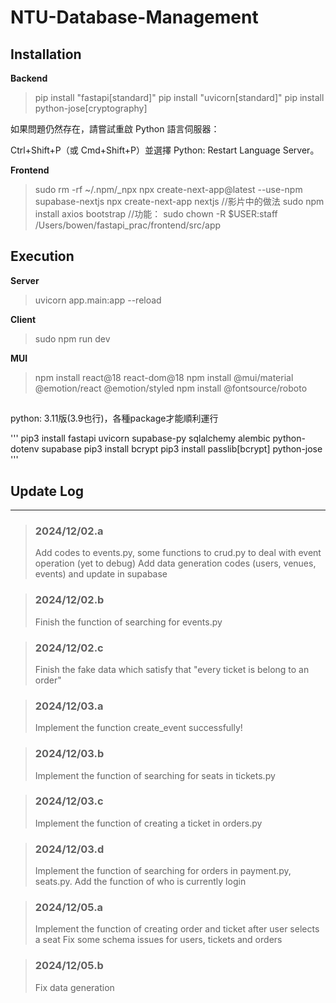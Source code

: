 # NTU-Database-Management

## Installation

**Backend**
> pip install "fastapi[standard]"
> pip install "uvicorn[standard]"
> pip install python-jose[cryptography]

如果問題仍然存在，請嘗試重啟 Python 語言伺服器：

Ctrl+Shift+P（或 Cmd+Shift+P）並選擇 Python: Restart Language Server。

**Frontend**
> sudo rm -rf ~/.npm/_npx
> npx create-next-app@latest --use-npm supabase-nextjs
> npx create-next-app nextjs //影片中的做法
> sudo npm install axios bootstrap //功能：
> sudo chown -R $USER:staff /Users/bowen/fastapi_prac/frontend/src/app

## Execution

**Server**
> uvicorn app.main:app --reload

**Client**
> sudo npm run dev

**MUI**
> npm install react@18 react-dom@18
> npm install @mui/material @emotion/react @emotion/styled
> npm install @fontsource/roboto

## 
python: 3.11版(3.9也行)，各種package才能順利運行

'''
pip3 install fastapi uvicorn supabase-py sqlalchemy alembic python-dotenv supabase
pip3 install bcrypt
pip3 install passlib[bcrypt] python-jose
'''

## Update Log
---
> ### 2024/12/02.a
> Add codes to events.py, some functions to crud.py to deal with event operation (yet to debug)
> Add data generation codes (users, venues, events) and update in supabase

> ### 2024/12/02.b
> Finish the function of searching for events.py

> ### 2024/12/02.c
> Finish the fake data which satisfy that "every ticket is belong to an order"

> ### 2024/12/03.a
> Implement the function create_event successfully!

> ### 2024/12/03.b
> Implement the function of searching for seats in tickets.py

> ### 2024/12/03.c
> Implement the function of creating a ticket in orders.py

> ### 2024/12/03.d
> Implement the function of searching for orders in payment.py, seats.py.
> Add the function of who is currently login

> ### 2024/12/05.a
> Implement the function of creating order and ticket after user selects a seat
> Fix some schema issues for users, tickets and orders

> ### 2024/12/05.b
> Fix data generation

